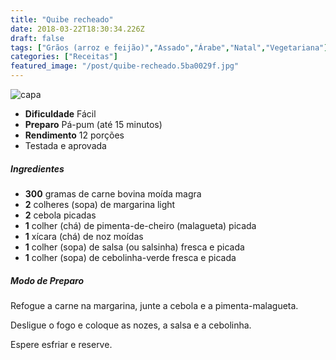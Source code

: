 ```yaml
---
title: "Quibe recheado"
date: 2018-03-22T18:30:34.226Z
draft: false
tags: ["Grãos (arroz e feijão)","Assado","Árabe","Natal","Vegetariana"]
categories: ["Receitas"]
featured_image: "/post/quibe-recheado.5ba0029f.jpg"
---
```


![capa](/post/quibe-recheado.5ba0029f.jpg)

*   **Dificuldade** Fácil
*   **Preparo** Pá-pum (até 15 minutos)
*   **Rendimento** 12 porções
*   Testada e aprovada
    

##### Ingredientes

*   **300** gramas de carne bovina moída magra
*   **2** colheres (sopa) de margarina light
*   **2** cebola picadas
*   **1** colher (chá) de pimenta-de-cheiro (malagueta) picada
*   **1** xícara (chá) de noz moídas
*   **1** colher (sopa) de salsa (ou salsinha) fresca e picada
*   **1** colher (sopa) de cebolinha-verde fresca e picada

##### Modo de Preparo

Refogue a carne na margarina, junte a cebola e a pimenta-malagueta.

Desligue o fogo e coloque as nozes, a salsa e a cebolinha.

Espere esfriar e reserve.
